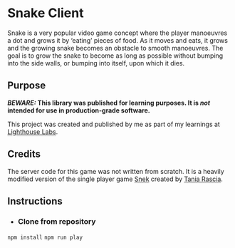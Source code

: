 # Snake Client
Snake is a very popular video game concept where the player manoeuvres a dot and grows it by ‘eating’ pieces of food. As it moves and eats, it grows and the growing snake becomes an obstacle to smooth manoeuvres. The goal is to grow the snake to become as long as possible without bumping into the side walls, or bumping into itself, upon which it dies.

## Purpose
**_BEWARE:_ This library was published for learning purposes. It is _not_ intended for use in production-grade software.**

This project was created and published by me as part of my learnings at [Lighthouse Labs](https://github.com/lighthouse-labs). 

## Credits
The server code for this game was not written from scratch. It is a heavily modified version of the single player game [Snek](https://github.com/taniarascia/snek) created by [Tania Rascia](https://github.com/taniarascia). 

## Instructions
* ### Clone from repository
`npm install`
`npm run play`


